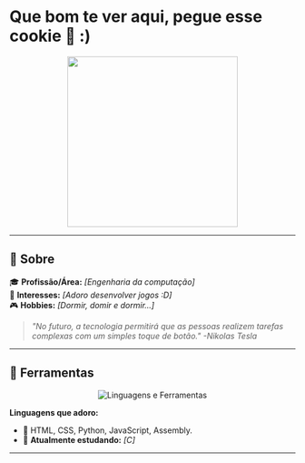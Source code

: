 # Que bom te ver aqui, pegue esse cookie 🍪 :)

<div align="center">
  <img src="https://media.giphy.com/media/xT9IgzoKnwFNmISR8I/giphy.gif" width="300" />
</div>

---

## 🖤 Sobre

🎓 **Profissão/Área:** _[Engenharia da computação]_  
🚀 **Interesses:** _[Adoro desenvolver jogos :D]_  
🎮 **Hobbies:** _[Dormir, domir e dormir...]_  

> _"No futuro, a tecnologia permitirá que as pessoas realizem tarefas complexas com um simples toque de botão." -Nikolas Tesla_  

---

## 🔧 Ferramentas

<div align="center">
  <img src="https://skillicons.dev/icons?i=html,css,js,ts,python,java,php,c,cpp,react,nodejs,express,mysql,mongodb,git,github,docker,vscode,figma" alt="Linguagens e Ferramentas" />
</div>


**Linguagens que adoro:**
- 🖤 HTML, CSS, Python, JavaScript, Assembly.
- 🌱 **Atualmente estudando:** _[C]_  

---

